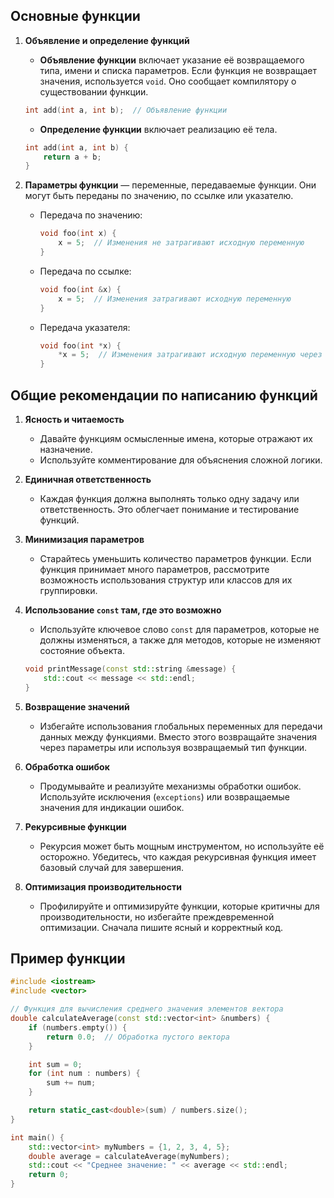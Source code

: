 ## Основные функции

1. **Объявление и определение функций**
   - **Объявление функции** включает указание её возвращаемого типа, имени и списка параметров. Если функция не возвращает значения, используется `void`. Оно сообщает компилятору о существовании функции.

   ```cpp
   int add(int a, int b);  // Объявление функции
   ```

   - **Определение функции** включает реализацию её тела.

   ```cpp
   int add(int a, int b) {
       return a + b;
   }
   ```

2. **Параметры функции** — переменные, передаваемые функции. Они могут быть переданы по значению, по ссылке или указателю.
   - Передача по значению:

	 ```cpp
     void foo(int x) {
         x = 5;  // Изменения не затрагивают исходную переменную
     }
     ```

   - Передача по ссылке:

	 ```cpp
     void foo(int &x) {
         x = 5;  // Изменения затрагивают исходную переменную
     }
     ```

   - Передача указателя:

	 ```cpp
     void foo(int *x) {
         *x = 5;  // Изменения затрагивают исходную переменную через указатель
     }
     ```

## Общие рекомендации по написанию функций

1. **Ясность и читаемость**
   - Давайте функциям осмысленные имена, которые отражают их назначение.
   - Используйте комментирование для объяснения сложной логики.

2. **Единичная ответственность**
   - Каждая функция должна выполнять только одну задачу или ответственность. Это облегчает понимание и тестирование функций.

3. **Минимизация параметров**
   - Старайтесь уменьшить количество параметров функции. Если функция принимает много параметров, рассмотрите возможность использования структур или классов для их группировки.

4. **Использование `const` там, где это возможно**
   - Используйте ключевое слово `const` для параметров, которые не должны изменяться, а также для методов, которые не изменяют состояние объекта.

   ```cpp
   void printMessage(const std::string &message) {
       std::cout << message << std::endl;
   }
   ```

5. **Возвращение значений**
   - Избегайте использования глобальных переменных для передачи данных между функциями. Вместо этого возвращайте значения через параметры или используя возвращаемый тип функции.

6. **Обработка ошибок**
   - Продумывайте и реализуйте механизмы обработки ошибок. Используйте исключения (`exceptions`) или возвращаемые значения для индикации ошибок.

7. **Рекурсивные функции**
   - Рекурсия может быть мощным инструментом, но используйте её осторожно. Убедитесь, что каждая рекурсивная функция имеет базовый случай для завершения.

8. **Оптимизация производительности**
   - Профилируйте и оптимизируйте функции, которые критичны для производительности, но избегайте преждевременной оптимизации. Сначала пишите ясный и корректный код.

## Пример функции

```cpp
#include <iostream>
#include <vector>

// Функция для вычисления среднего значения элементов вектора
double calculateAverage(const std::vector<int> &numbers) {
    if (numbers.empty()) {
        return 0.0;  // Обработка пустого вектора
    }

    int sum = 0;
    for (int num : numbers) {
        sum += num;
    }

    return static_cast<double>(sum) / numbers.size();
}

int main() {
    std::vector<int> myNumbers = {1, 2, 3, 4, 5};
    double average = calculateAverage(myNumbers);
    std::cout << "Среднее значение: " << average << std::endl;
    return 0;
}
```
